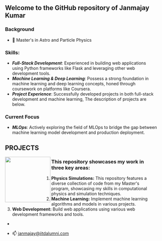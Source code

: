 ## Welcome to the GitHub repository of Janmajay Kumar
 ### Background
- 🔭  Master's in Astro and Particle Physics
### Skills:
- ***Full-Stack Development***: Experienced in building web applications using Python frameworks like Flask and leveraging other web development tools.
- ***Machine Learning & Deep Learning***: Possess a strong foundation in machine learning and deep learning concepts, honed through coursework on platforms like Coursera.
- ***Project Experience***: Successfully developed projects in both full-stack development and machine learning, The description of projects are below. 
### Current Focus
- ***MLOps***: Actively exploring the field of MLOps to bridge the gap between machine learning model development and production deployment.

## PROJECTS
  <div id="header" align="left">
  <img src="https://giphy.com/embed/LESpNIDaNBUcRIPzng" width="150" heigh="200" align="left"/>
  
</div>

### This repository showcases my work in three key areas:
1. **Physics Simulations:** This repository features a diverse collection of code from my Master's program, showcasing my skills in computational physics and simulation techniques.
2. **Machine Learning:** Implement machine learning algorithms and models in various projects.
3. **Web Development:** Build web applications using various web development frameworks and tools.

-

- 📫 janmajay@iitdalumni.com
